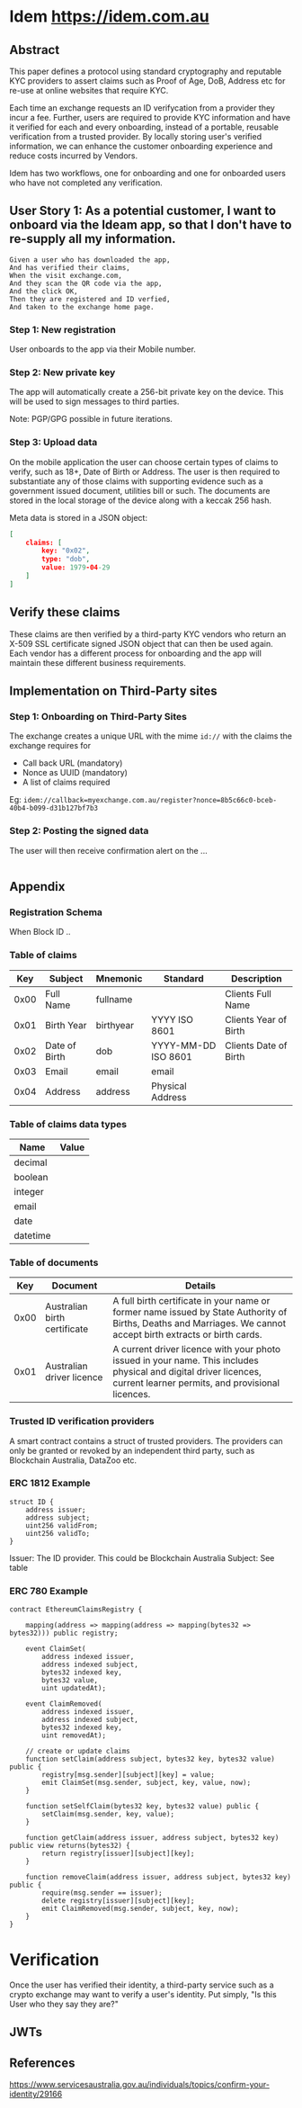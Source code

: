 # Idem https://idem.com.au

## Abstract

This paper defines a protocol using standard cryptography and reputable KYC providers to assert claims such as Proof of Age, DoB, Address etc for re-use at online websites that require KYC.

Each time an exchange requests an ID verifycation from a provider they incur a fee.  Further, users are required to provide KYC information and have it verified for each and every onboarding, instead of a portable, reusable verification from a trusted provider.  By locally storing user's verified information, we can enhance the customer onboarding experience and reduce costs incurred by Vendors.

Idem has two workflows, one for onboarding and one for onboarded users who have not completed any verification.

## User Story 1:  As a potential customer, I want to onboard via the Ideam app, so that I don't have to re-supply all my information.

```text
Given a user who has downloaded the app,  
And has verified their claims,  
When the visit exchange.com,  
And they scan the QR code via the app,  
And the click OK,  
Then they are registered and ID verfied,  
And taken to the exchange home page.  
```

### Step 1: New registration

User onboards to the app via their Mobile number.

### Step 2: New private key
The app will automatically create a 256-bit private key on the device.  This will be used to sign messages to third parties.

Note: PGP/GPG possible in future iterations.

### Step 3: Upload data

On the mobile application the user can choose certain types of claims to verify, such as 18+, Date of Birth or Address.  The user is then required to substantiate any of those claims with supporting evidence such as a government issued document, utilities bill or such. The documents are stored in the local storage of the device along with a keccak 256 hash.

Meta data is stored in a JSON object:

```json
[
	claims: [
		key: "0x02",
		type: "dob",
		value: 1979-04-29
	]
]
```

## Verify these claims
These claims are then verified by a third-party KYC vendors who return an X-509 SSL certificate signed JSON object that can then be used again.  Each vendor has a different process for onboarding and the app will maintain these different business requirements.

## Implementation on Third-Party sites
### Step 1:  Onboarding on Third-Party Sites

The exchange creates a unique URL with the mime `id://` with the claims the exchange requires for 

* Call back URL (mandatory)
* Nonce as UUID (mandatory)
* A list of claims required

Eg: `idem://callback=myexchange.com.au/register?nonce=8b5c66c0-bceb-40b4-b099-d31b127bf7b3`

### Step 2:  Posting the signed data
The user will then receive confirmation alert on the ...

```json

```

## Appendix

### Registration Schema
When Block ID ..


### Table of claims

| Key | Subject | Mnemonic | Standard | Description |
|---|---|---|---|---|
| 0x00 | Full Name | fullname | | Clients Full Name |
| 0x01 | Birth Year | birthyear | YYYY ISO 8601 | Clients Year of Birth |
| 0x02 | Date of Birth | dob | YYYY-MM-DD ISO 8601 | Clients Date of Birth | 
| 0x03 | Email | email | email |  | 
| 0x04 | Address | address | Physical Address |  | 

### Table of claims data types

| Name | Value |
| --- | --- |
| decimal | |
| boolean | |
| integer | |
| email | |
| date | |
| datetime |

### Table of documents

| Key | Document | Details
| --- | --- | ---
| 0x00 | Australian birth certificate | A full birth certificate in your name or former name issued by State Authority of Births, Deaths and Marriages. We cannot accept birth extracts or birth cards.
| 0x01 | Australian driver licence | A current driver licence with your photo issued in your name. This includes physical and digital driver licences, current learner permits, and provisional licences. 

### Trusted ID verification providers

A smart contract contains a struct of trusted providers.  The providers can only be granted or revoked by an independent third party, such as Blockchain Australia, DataZoo etc.

### ERC 1812 Example

```
struct ID {
	address issuer;
	address subject;
	uint256 validFrom;
	uint256 validTo;
}
```

Issuer: The ID provider.  This could be Blockchain Australia
Subject:  See table



### ERC 780 Example
```
contract EthereumClaimsRegistry {

    mapping(address => mapping(address => mapping(bytes32 => bytes32))) public registry;

    event ClaimSet(
        address indexed issuer,
        address indexed subject,
        bytes32 indexed key,
        bytes32 value,
        uint updatedAt);

    event ClaimRemoved(
        address indexed issuer,
        address indexed subject,
        bytes32 indexed key,
        uint removedAt);

    // create or update claims
    function setClaim(address subject, bytes32 key, bytes32 value) public {
        registry[msg.sender][subject][key] = value;
        emit ClaimSet(msg.sender, subject, key, value, now);
    }

    function setSelfClaim(bytes32 key, bytes32 value) public {
        setClaim(msg.sender, key, value);
    }

    function getClaim(address issuer, address subject, bytes32 key) public view returns(bytes32) {
        return registry[issuer][subject][key];
    }

    function removeClaim(address issuer, address subject, bytes32 key) public {
        require(msg.sender == issuer);
        delete registry[issuer][subject][key];
        emit ClaimRemoved(msg.sender, subject, key, now);
    }
}
```

# Verification

Once the user has verified their identity, a third-party service such as a crypto exchange may want to verify a user's identity.  Put simply, "Is this User who they say they are?"

## JWTs


## References
https://www.servicesaustralia.gov.au/individuals/topics/confirm-your-identity/29166
